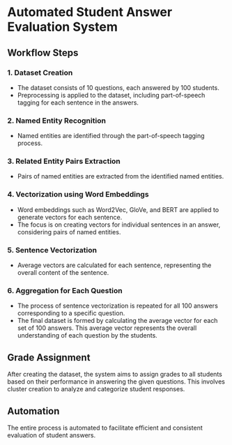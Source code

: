 # Automated Student Answer Evaluation System

## Workflow Steps

### 1. Dataset Creation
- The dataset consists of 10 questions, each answered by 100 students.
- Preprocessing is applied to the dataset, including part-of-speech tagging for each sentence in the answers.

### 2. Named Entity Recognition
- Named entities are identified through the part-of-speech tagging process.

### 3. Related Entity Pairs Extraction
- Pairs of named entities are extracted from the identified named entities.

### 4. Vectorization using Word Embeddings
- Word embeddings such as Word2Vec, GloVe, and BERT are applied to generate vectors for each sentence.
- The focus is on creating vectors for individual sentences in an answer, considering pairs of named entities.

### 5. Sentence Vectorization
- Average vectors are calculated for each sentence, representing the overall content of the sentence.

### 6. Aggregation for Each Question
- The process of sentence vectorization is repeated for all 100 answers corresponding to a specific question.
- The final dataset is formed by calculating the average vector for each set of 100 answers. This average vector represents the overall understanding of each question by the students.

## Grade Assignment

After creating the dataset, the system aims to assign grades to all students based on their performance in answering the given questions. This involves cluster creation to analyze and categorize student responses.

## Automation

The entire process is automated to facilitate efficient and consistent evaluation of student answers.


